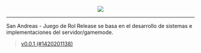 <p align="center"><img src="https://camo.githubusercontent.com/062164b51c335836bb2d0cdc8fdea3919e838d70/68747470733a2f2f692e6962622e636f2f32467a6a446b6e2f4c6f676f2e706e67"></p>

***
San Andreas - Juego de Rol Release se basa en el desarrollo de sistemas e implementaciones del servidor/gamemode.

> [v0.0.1 (#1420201138)](https://github.com/sajuegoderol/server-release/releases/tag/v0.0.1)
